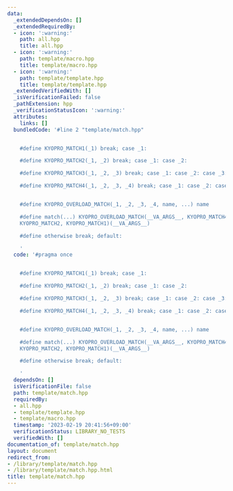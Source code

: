 ```yaml
---
data:
  _extendedDependsOn: []
  _extendedRequiredBy:
  - icon: ':warning:'
    path: all.hpp
    title: all.hpp
  - icon: ':warning:'
    path: template/macro.hpp
    title: template/macro.hpp
  - icon: ':warning:'
    path: template/template.hpp
    title: template/template.hpp
  _extendedVerifiedWith: []
  _isVerificationFailed: false
  _pathExtension: hpp
  _verificationStatusIcon: ':warning:'
  attributes:
    links: []
  bundledCode: '#line 2 "template/match.hpp"


    #define KYOPRO_MATCH1(_1) break; case _1:

    #define KYOPRO_MATCH2(_1, _2) break; case _1: case _2:

    #define KYOPRO_MATCH3(_1, _2, _3) break; case _1: case _2: case _3:

    #define KYOPRO_MATCH4(_1, _2, _3, _4) break; case _1: case _2: case _3: case _4:


    #define KYOPRO_OVERLOAD_MATCH(_1, _2, _3, _4, name, ...) name

    #define match(...) KYOPRO_OVERLOAD_MATCH(__VA_ARGS__, KYOPRO_MATCH4, KYOPRO_MATCH3,
    KYOPRO_MATCH2, KYOPRO_MATCH1)(__VA_ARGS__)

    #define otherwise break; default:

    '
  code: '#pragma once


    #define KYOPRO_MATCH1(_1) break; case _1:

    #define KYOPRO_MATCH2(_1, _2) break; case _1: case _2:

    #define KYOPRO_MATCH3(_1, _2, _3) break; case _1: case _2: case _3:

    #define KYOPRO_MATCH4(_1, _2, _3, _4) break; case _1: case _2: case _3: case _4:


    #define KYOPRO_OVERLOAD_MATCH(_1, _2, _3, _4, name, ...) name

    #define match(...) KYOPRO_OVERLOAD_MATCH(__VA_ARGS__, KYOPRO_MATCH4, KYOPRO_MATCH3,
    KYOPRO_MATCH2, KYOPRO_MATCH1)(__VA_ARGS__)

    #define otherwise break; default:

    '
  dependsOn: []
  isVerificationFile: false
  path: template/match.hpp
  requiredBy:
  - all.hpp
  - template/template.hpp
  - template/macro.hpp
  timestamp: '2023-02-19 20:41:56+09:00'
  verificationStatus: LIBRARY_NO_TESTS
  verifiedWith: []
documentation_of: template/match.hpp
layout: document
redirect_from:
- /library/template/match.hpp
- /library/template/match.hpp.html
title: template/match.hpp
---
```

